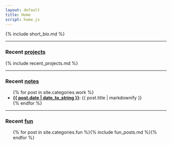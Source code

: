```yaml
---
layout: default
title: Home
script: home.js
---
```

{% include short_bio.md %}

---

### Recent [projects](/work/projects/)
{% include recent_projects.md %}

---

### Recent [notes](/work/notes/)
<ul class="inset">
{% for post in site.categories.work %}
  <li>
    <a href="{{ post.url }}"><strong>{{ post.date | date_to_string }}</strong></a>: {{ post.title | markdownify }}
  </li>
{% endfor %}
</ul>

---

### Recent [fun](/fun/)
<ul class="inset">
{% for post in site.categories.fun %}{% include fun_posts.md %}{% endfor %}
</ul>
